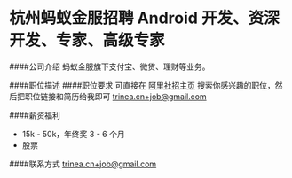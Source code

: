 杭州蚂蚁金服招聘 Android 开发、资深开发、专家、高级专家
==========

####公司介绍
蚂蚁金服旗下支付宝、微贷、理财等业务。  

####职位描述
####职位要求 
可直接在 [阿里社招主页](https://job.alibaba.com/zhaopin/position_list.htm) 搜索你感兴趣的职位，然后把职位链接和简历给我即可 [trinea.cn+job@gmail.com](mailto:trinea.cn+job@gmail.com)  

####薪资福利
- 15k - 50k，年终奖 3 - 6 个月
- 股票

####联系方式
[trinea.cn+job@gmail.com](mailto:trinea.cn+job@gmail.com)  


